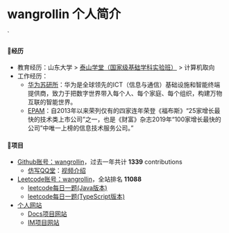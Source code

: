 # wangrollin 个人简介
`
#### 🍖经历

- 教育经历：山东大学 > [泰山学堂（国家级基础学科实验班）](https://www.tsxt.sdu.edu.cn/) > 计算机取向
- 工作经历：
  - [华为苏研所](https://www.huawei.com/)：华为是全球领先的ICT（信息与通信）基础设施和智能终端提供商，致力于把数字世界带入每个人、每个家庭、每个组织，构建万物互联的智能世界。
  - [EPAM](https://www.epam.com/)：自2013年以来荣列仅有的四家连年荣登《福布斯》“25家增长最快的技术类上市公司”之一，也是《财富》杂志2019年“100家增长最快的公司”中唯一上榜的信息技术服务公司。”


#### 🍖项目

- [Github账号：wangrollin](https://github.com/wangrollin)，过去一年共计 **1339** contributions
  - [仿写QQ堂](https://github.com/wangrollin/QQTang4.0)：[视频介绍](https://www.bilibili.com/video/BV14J411z7Af?from=search&seid=2392020730416138943)
- [Leetcode账号：wangrollin](https://leetcode-cn.com/u/wangrollin/)，全站排名 **11088**
  - [leetcode每日一题(Java版本)](https://github.com/wangrollin/leetcode-java)
  - [leetcode每日一题(TypeScript版本)](https://github.com/wangrollin/leetcode-typescript)
- [个人网站](https://wangrollin.com)
  - [Docs项目网站](https://docs.wangrollin.com)
  - [IM项目网站](https://im.wangrollin.com)
